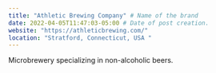 ```yaml
---
title: "Athletic Brewing Company" # Name of the brand
date: 2022-04-05T11:47:03-05:00 # Date of post creation.
website: "https://athleticbrewing.com/"
location: "Stratford, Connecticut, USA "
---
```


Microbrewery specializing in non-alcoholic beers.
